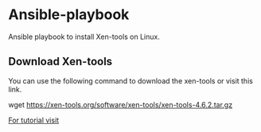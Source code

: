 # Ansible-playbook

Ansible playbook to install Xen-tools on Linux.

## Download Xen-tools

You can use the following command to download the xen-tools or visit this link.

wget https://xen-tools.org/software/xen-tools/xen-tools-4.6.2.tar.gz

[For tutorial visit](https://www.installvirtual.com/ansible-playbook-install-xen-tool-linux/)